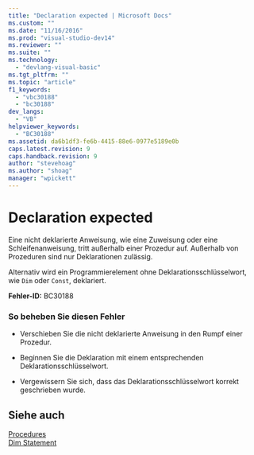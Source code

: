 ```yaml
---
title: "Declaration expected | Microsoft Docs"
ms.custom: ""
ms.date: "11/16/2016"
ms.prod: "visual-studio-dev14"
ms.reviewer: ""
ms.suite: ""
ms.technology: 
  - "devlang-visual-basic"
ms.tgt_pltfrm: ""
ms.topic: "article"
f1_keywords: 
  - "vbc30188"
  - "bc30188"
dev_langs: 
  - "VB"
helpviewer_keywords: 
  - "BC30188"
ms.assetid: da6b1df3-fe6b-4415-88e6-0977e5189e0b
caps.latest.revision: 9
caps.handback.revision: 9
author: "stevehoag"
ms.author: "shoag"
manager: "wpickett"
---
```

# Declaration expected
Eine nicht deklarierte Anweisung, wie eine Zuweisung oder eine Schleifenanweisung, tritt außerhalb einer Prozedur auf.  Außerhalb von Prozeduren sind nur Deklarationen zulässig.  
  
 Alternativ wird ein Programmierelement ohne Deklarationsschlüsselwort, wie `Dim` oder `Const`, deklariert.  
  
 **Fehler\-ID:** BC30188  
  
### So beheben Sie diesen Fehler  
  
-   Verschieben Sie die nicht deklarierte Anweisung in den Rumpf einer Prozedur.  
  
-   Beginnen Sie die Deklaration mit einem entsprechenden Deklarationsschlüsselwort.  
  
-   Vergewissern Sie sich, dass das Deklarationsschlüsselwort korrekt geschrieben wurde.  
  
## Siehe auch  
 [Procedures](../../../visual-basic/programming-guide/language-features/procedures/index.md)   
 [Dim Statement](../../../visual-basic/language-reference/statements/dim-statement.md)